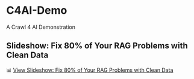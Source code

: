 # C4AI-Demo
A Crawl 4 AI Demonstration

## Slideshow: Fix 80% of Your RAG Problems with Clean Data

📊 [View Slideshow: Fix 80% of Your RAG Problems with Clean Data](https://gamma.app/docs/Fix-80-of-Your-RAG-Problems-with-Clean-Data-ne0vouw2k9ukbge)
